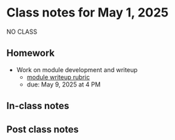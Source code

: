 # Class notes for May 1, 2025

NO CLASS

## Homework
- Work on module development and writeup
	- [module writeup rubric](../rubrics/module_rubric.md)
	- due: May 9, 2025 at 4 PM

## In-class notes

## Post class notes
